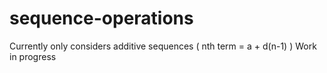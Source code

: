# sequence-operations

Currently only considers additive sequences ( nth term = a + d(n-1) )
Work in progress
